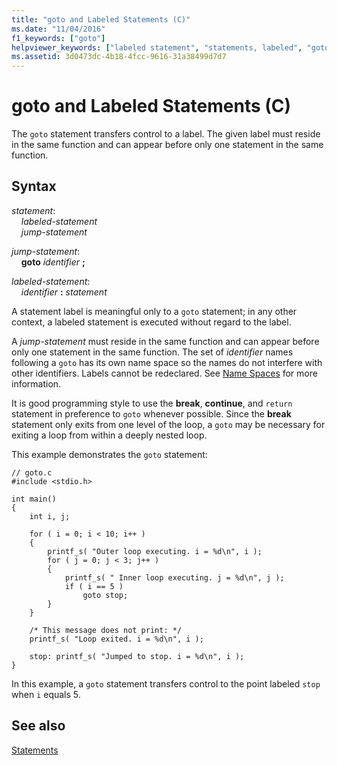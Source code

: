 ```yaml
---
title: "goto and Labeled Statements (C)"
ms.date: "11/04/2016"
f1_keywords: ["goto"]
helpviewer_keywords: ["labeled statement", "statements, labeled", "goto keyword [C]"]
ms.assetid: 3d0473dc-4b18-4fcc-9616-31a38499d7d7
---
```

# goto and Labeled Statements (C)

The `goto` statement transfers control to a label. The given label must reside in the same function and can appear before only one statement in the same function.

## Syntax

*statement*:<br/>
&nbsp;&nbsp;&nbsp;&nbsp;*labeled-statement*<br/>
&nbsp;&nbsp;&nbsp;&nbsp;*jump-statement*

*jump-statement*:<br/>
&nbsp;&nbsp;&nbsp;&nbsp;**goto**  *identifier*  **;**

*labeled-statement*:<br/>
&nbsp;&nbsp;&nbsp;&nbsp;*identifier*  **:**  *statement*

A statement label is meaningful only to a `goto` statement; in any other context, a labeled statement is executed without regard to the label.

A *jump-statement* must reside in the same function and can appear before only one statement in the same function. The set of *identifier* names following a `goto` has its own name space so the names do not interfere with other identifiers. Labels cannot be redeclared. See [Name Spaces](../c-language/name-spaces.md) for more information.

It is good programming style to use the **break**, **continue**, and `return` statement in preference to `goto` whenever possible. Since the **break** statement only exits from one level of the loop, a `goto` may be necessary for exiting a loop from within a deeply nested loop.

This example demonstrates the `goto` statement:

```
// goto.c
#include <stdio.h>

int main()
{
    int i, j;

    for ( i = 0; i < 10; i++ )
    {
        printf_s( "Outer loop executing. i = %d\n", i );
        for ( j = 0; j < 3; j++ )
        {
            printf_s( " Inner loop executing. j = %d\n", j );
            if ( i == 5 )
                goto stop;
        }
    }

    /* This message does not print: */
    printf_s( "Loop exited. i = %d\n", i );

    stop: printf_s( "Jumped to stop. i = %d\n", i );
}
```

In this example, a `goto` statement transfers control to the point labeled `stop` when `i` equals 5.

## See also

[Statements](../c-language/statements-c.md)
